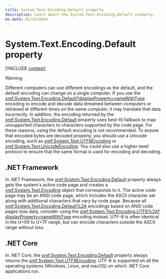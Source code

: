 ```yaml
---
title: System.Text.Encoding.Default property
description: Learn about the System.Text.Encoding.Default property.
ms.date: 01/24/2024
---
```

# System.Text.Encoding.Default property

[!INCLUDE [context](includes/context.md)]

> [!WARNING]
> Different computers can use different encodings as the default, and the default encoding can change on a single computer. If you use the <xref:System.Text.Encoding.Default?displayProperty=nameWithType> encoding to encode and decode data streamed between computers or retrieved at different times on the same computer, it may translate that data incorrectly. In addition, the encoding returned by the <xref:System.Text.Encoding.Default> property uses best-fit fallback to map unsupported characters to characters supported by the code page. For these reasons, using the default encoding is not recommended. To ensure that encoded bytes are decoded properly, you should use a Unicode encoding, such as <xref:System.Text.UTF8Encoding> or <xref:System.Text.UnicodeEncoding>. You could also use a higher-level protocol to ensure that the same format is used for encoding and decoding.

## .NET Framework

In .NET Framework, the <xref:System.Text.Encoding.Default> property always gets the system's active code page and creates a <xref:System.Text.Encoding> object that corresponds to it. The active code page may be an ANSI code page, which includes the ASCII character set along with additional characters that vary by code page. Because all <xref:System.Text.Encoding.Default%2A> encodings based on ANSI code pages lose data, consider using the <xref:System.Text.Encoding.UTF8%2A?displayProperty=nameWithType> encoding instead. UTF-8 is often identical in the U+00 to U+7F range, but can encode characters outside the ASCII range without loss.

## .NET Core

In .NET Core, the <xref:System.Text.Encoding.Default> property always returns the <xref:System.Text.UTF8Encoding>. UTF-8 is supported on all the operating systems (Windows, Linux, and macOS) on which .NET Core applications run.
